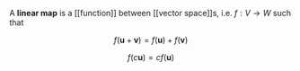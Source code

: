A **linear map** is a [[function]] between [[vector space]]s, i.e. $f: V \to W$ such that

$$
f(\mathbf{u} + \mathbf{v}) = f(\mathbf{u}) + f(\mathbf{v})
$$

$$
f(c \mathbf{u}) = c f(\mathbf{u})
$$
